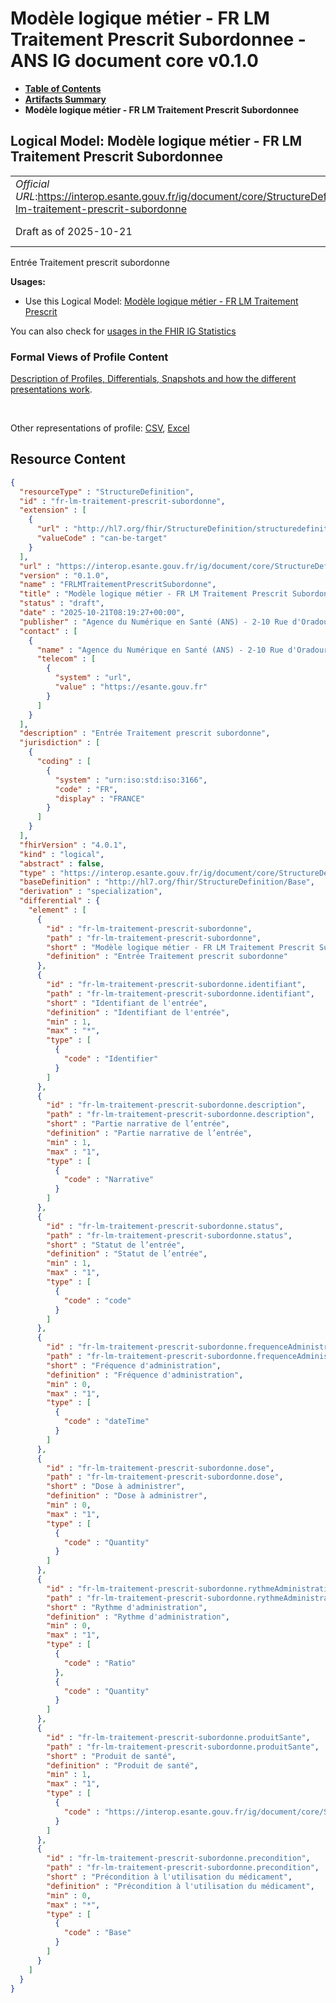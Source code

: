 # Modèle logique métier - FR LM Traitement Prescrit Subordonnee - ANS IG document core v0.1.0

* [**Table of Contents**](toc.md)
* [**Artifacts Summary**](artifacts.md)
* **Modèle logique métier - FR LM Traitement Prescrit Subordonnee**

## Logical Model: Modèle logique métier - FR LM Traitement Prescrit Subordonnee 

| | |
| :--- | :--- |
| *Official URL*:https://interop.esante.gouv.fr/ig/document/core/StructureDefinition/fr-lm-traitement-prescrit-subordonne | *Version*:0.1.0 |
| Draft as of 2025-10-21 | *Computable Name*:FRLMTraitementPrescritSubordonne |

 
Entrée Traitement prescrit subordonne 

**Usages:**

* Use this Logical Model: [Modèle logique métier - FR LM Traitement Prescrit](StructureDefinition-fr-lm-traitement-prescrit.md)

You can also check for [usages in the FHIR IG Statistics](https://packages2.fhir.org/xig/ans.document.fr.core|current/StructureDefinition/fr-lm-traitement-prescrit-subordonne)

### Formal Views of Profile Content

 [Description of Profiles, Differentials, Snapshots and how the different presentations work](http://build.fhir.org/ig/FHIR/ig-guidance/readingIgs.html#structure-definitions). 

 

Other representations of profile: [CSV](StructureDefinition-fr-lm-traitement-prescrit-subordonne.csv), [Excel](StructureDefinition-fr-lm-traitement-prescrit-subordonne.xlsx) 



## Resource Content

```json
{
  "resourceType" : "StructureDefinition",
  "id" : "fr-lm-traitement-prescrit-subordonne",
  "extension" : [
    {
      "url" : "http://hl7.org/fhir/StructureDefinition/structuredefinition-type-characteristics",
      "valueCode" : "can-be-target"
    }
  ],
  "url" : "https://interop.esante.gouv.fr/ig/document/core/StructureDefinition/fr-lm-traitement-prescrit-subordonne",
  "version" : "0.1.0",
  "name" : "FRLMTraitementPrescritSubordonne",
  "title" : "Modèle logique métier - FR LM Traitement Prescrit Subordonnee",
  "status" : "draft",
  "date" : "2025-10-21T08:19:27+00:00",
  "publisher" : "Agence du Numérique en Santé (ANS) - 2-10 Rue d'Oradour-sur-Glane, 75015 Paris",
  "contact" : [
    {
      "name" : "Agence du Numérique en Santé (ANS) - 2-10 Rue d'Oradour-sur-Glane, 75015 Paris",
      "telecom" : [
        {
          "system" : "url",
          "value" : "https://esante.gouv.fr"
        }
      ]
    }
  ],
  "description" : "Entrée Traitement prescrit subordonne",
  "jurisdiction" : [
    {
      "coding" : [
        {
          "system" : "urn:iso:std:iso:3166",
          "code" : "FR",
          "display" : "FRANCE"
        }
      ]
    }
  ],
  "fhirVersion" : "4.0.1",
  "kind" : "logical",
  "abstract" : false,
  "type" : "https://interop.esante.gouv.fr/ig/document/core/StructureDefinition/fr-lm-traitement-prescrit-subordonne",
  "baseDefinition" : "http://hl7.org/fhir/StructureDefinition/Base",
  "derivation" : "specialization",
  "differential" : {
    "element" : [
      {
        "id" : "fr-lm-traitement-prescrit-subordonne",
        "path" : "fr-lm-traitement-prescrit-subordonne",
        "short" : "Modèle logique métier - FR LM Traitement Prescrit Subordonnee",
        "definition" : "Entrée Traitement prescrit subordonne"
      },
      {
        "id" : "fr-lm-traitement-prescrit-subordonne.identifiant",
        "path" : "fr-lm-traitement-prescrit-subordonne.identifiant",
        "short" : "Identifiant de l'entrée",
        "definition" : "Identifiant de l'entrée",
        "min" : 1,
        "max" : "*",
        "type" : [
          {
            "code" : "Identifier"
          }
        ]
      },
      {
        "id" : "fr-lm-traitement-prescrit-subordonne.description",
        "path" : "fr-lm-traitement-prescrit-subordonne.description",
        "short" : "Partie narrative de l’entrée",
        "definition" : "Partie narrative de l’entrée",
        "min" : 1,
        "max" : "1",
        "type" : [
          {
            "code" : "Narrative"
          }
        ]
      },
      {
        "id" : "fr-lm-traitement-prescrit-subordonne.status",
        "path" : "fr-lm-traitement-prescrit-subordonne.status",
        "short" : "Statut de l’entrée",
        "definition" : "Statut de l’entrée",
        "min" : 1,
        "max" : "1",
        "type" : [
          {
            "code" : "code"
          }
        ]
      },
      {
        "id" : "fr-lm-traitement-prescrit-subordonne.frequenceAdministration",
        "path" : "fr-lm-traitement-prescrit-subordonne.frequenceAdministration",
        "short" : "Fréquence d'administration",
        "definition" : "Fréquence d'administration",
        "min" : 0,
        "max" : "1",
        "type" : [
          {
            "code" : "dateTime"
          }
        ]
      },
      {
        "id" : "fr-lm-traitement-prescrit-subordonne.dose",
        "path" : "fr-lm-traitement-prescrit-subordonne.dose",
        "short" : "Dose à administrer",
        "definition" : "Dose à administrer",
        "min" : 0,
        "max" : "1",
        "type" : [
          {
            "code" : "Quantity"
          }
        ]
      },
      {
        "id" : "fr-lm-traitement-prescrit-subordonne.rythmeAdministration[x]",
        "path" : "fr-lm-traitement-prescrit-subordonne.rythmeAdministration[x]",
        "short" : "Rythme d'administration",
        "definition" : "Rythme d'administration",
        "min" : 0,
        "max" : "1",
        "type" : [
          {
            "code" : "Ratio"
          },
          {
            "code" : "Quantity"
          }
        ]
      },
      {
        "id" : "fr-lm-traitement-prescrit-subordonne.produitSante",
        "path" : "fr-lm-traitement-prescrit-subordonne.produitSante",
        "short" : "Produit de santé",
        "definition" : "Produit de santé",
        "min" : 1,
        "max" : "1",
        "type" : [
          {
            "code" : "https://interop.esante.gouv.fr/ig/document/core/StructureDefinition/fr-lm-produit-sante"
          }
        ]
      },
      {
        "id" : "fr-lm-traitement-prescrit-subordonne.precondition",
        "path" : "fr-lm-traitement-prescrit-subordonne.precondition",
        "short" : "Précondition à l'utilisation du médicament",
        "definition" : "Précondition à l'utilisation du médicament",
        "min" : 0,
        "max" : "*",
        "type" : [
          {
            "code" : "Base"
          }
        ]
      }
    ]
  }
}

```
